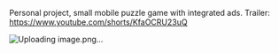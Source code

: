 Personal project, small mobile puzzle game with integrated ads.
Trailer: https://www.youtube.com/shorts/KfaOCRU23uQ

![Uploading image.png…]()
